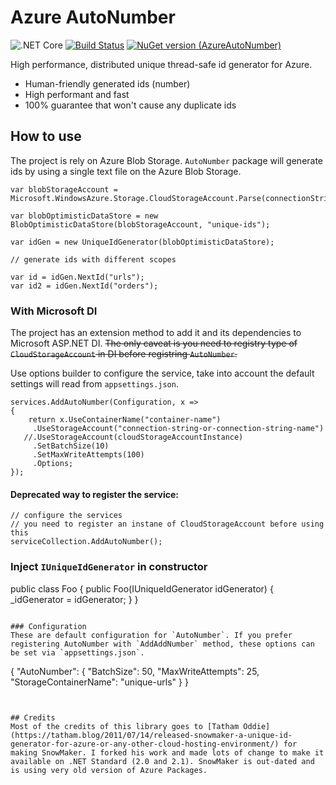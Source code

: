 # Azure AutoNumber

![.NET Core](https://github.com/0x414c49/AzureAutoNumber/workflows/.NET%20Core/badge.svg)
[![Build Status](https://img.shields.io/github/license/0x414c49/AzureAutoNumber)]()
[![NuGet version (AzureAutoNumber)](https://img.shields.io/nuget/v/AzureAutoNumber.svg?style=flat-square)](https://www.nuget.org/packages/AzureAutoNumber/)


High performance, distributed unique thread-safe id generator for Azure.

- Human-friendly generated ids (number)
- High performant and fast
- 100% guarantee that won't cause any duplicate ids

## How to use

The project is rely on Azure Blob Storage. `AutoNumber` package will generate ids by using a single text file on the Azure Blob Storage.


```
var blobStorageAccount = Microsoft.WindowsAzure.Storage.CloudStorageAccount.Parse(connectionString);

var blobOptimisticDataStore = new BlobOptimisticDataStore(blobStorageAccount, "unique-ids");

var idGen = new UniqueIdGenerator(blobOptimisticDataStore);

// generate ids with different scopes

var id = idGen.NextId("urls");
var id2 = idGen.NextId("orders");
```

### With Microsoft DI
The project has an extension method to add it and its dependencies to Microsoft ASP.NET DI. ~~The only caveat is you need to registry type of  `CloudStorageAccount` in DI before registring `AutoNumber`.~~


Use options builder to configure the service, take into account the default settings will read from `appsettings.json`.

```
services.AddAutoNumber(Configuration, x =>
{
	return x.UseContainerName("container-name")
	 .UseStorageAccount("connection-string-or-connection-string-name")
   //.UseStorageAccount(cloudStorageAccountInstance)
	 .SetBatchSize(10)
	 .SetMaxWriteAttempts(100)
	 .Options;
});
```


#### Deprecated way to register the service:


```
// configure the services
// you need to register an instane of CloudStorageAccount before using this
serviceCollection.AddAutoNumber();
```

### Inject `IUniqueIdGenerator` in constructor

public class Foo
{
  public Foo(IUniqueIdGenerator idGenerator)
  {
      _idGenerator = idGenerator;
  }
}
```

### Configuration
These are default configuration for `AutoNumber`. If you prefer registering AutoNumber with `AddAddNumber` method, these options can be set via `appsettings.json`.

```
{
  "AutoNumber": {
    "BatchSize": 50,
    "MaxWriteAttempts": 25,
    "StorageContainerName": "unique-urls"
  }
}
```


## Credits
Most of the credits of this library goes to [Tatham Oddie](https://tatham.blog/2011/07/14/released-snowmaker-a-unique-id-generator-for-azure-or-any-other-cloud-hosting-environment/) for making SnowMaker. I forked his work and made lots of change to make it available on .NET Standard (2.0 and 2.1). SnowMaker is out-dated and is using very old version of Azure Packages.
